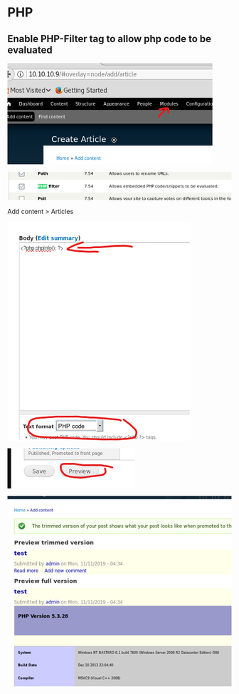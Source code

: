 # PHP

## Enable PHP-Filter tag to allow php code to be evaluated

![](../.gitbook/assets/image%20%2825%29.png)

![](../.gitbook/assets/image%20%2827%29.png)

Add content &gt; Articles

![](../.gitbook/assets/image%20%2831%29.png)

![](../.gitbook/assets/image%20%2826%29.png)

![](../.gitbook/assets/image%20%2816%29.png)

